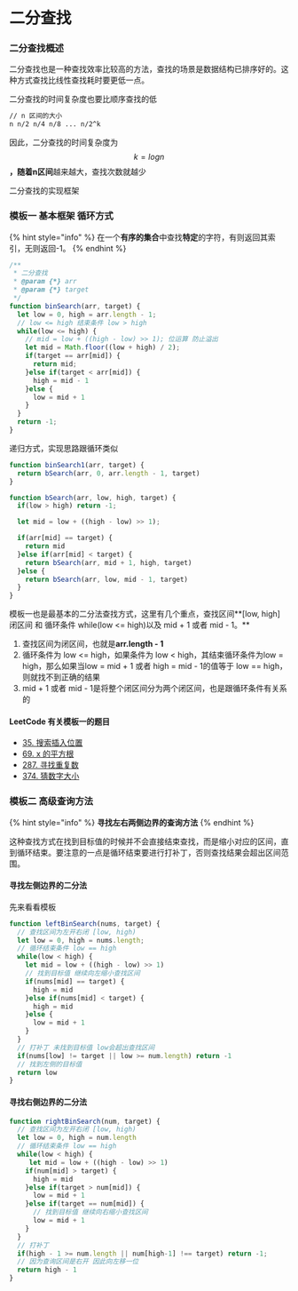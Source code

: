 # 二分查找

### 二分查找概述

二分查找也是一种查找效率比较高的方法，查找的场景是数据结构已排序好的。这种方式查找比线性查找耗时要更低一点。

二分查找的时间复杂度也要比顺序查找的低

```bash
// n 区间的大小
n n/2 n/4 n/8 ... n/2^k 
```

因此，二分查找的时间复杂度为 $$k = logn$$ **，**随着**n区间**越来越大，查找次数就越少

二分查找的实现框架 

### 模板一 基本框架 循环方式  

{% hint style="info" %}
在一个**有序的集合**中查找**特定**的字符，有则返回其索引，无则返回-1。
{% endhint %}

```javascript
/**
 * 二分查找
 * @param {*} arr 
 * @param {*} target 
 */
function binSearch(arr, target) {
  let low = 0, high = arr.length - 1;
  // low <= high 结束条件 low > high
  while(low <= high) {
    // mid = low + ((high - low) >> 1); 位运算 防止溢出
    let mid = Math.floor((low + high) / 2);
    if(target == arr[mid]) {
      return mid;
    }else if(target < arr[mid]) {
      high = mid - 1
    }else {
      low = mid + 1
    }
  }
  return -1;
}
```

递归方式，实现思路跟循环类似

```javascript
function binSearch1(arr, target) {
  return bSearch(arr, 0, arr.length - 1, target)
}

function bSearch(arr, low, high, target) {
  if(low > high) return -1;

  let mid = low + ((high - low) >> 1);

  if(arr[mid] == target) {
    return mid
  }else if(arr[mid] < target) {
    return bSearch(arr, mid + 1, high, target)
  }else {
    return bSearch(arr, low, mid - 1, target)
  }
}
```

模板一也是最基本的二分法查找方式，这里有几个重点，查找区间**\[low, high\] 闭区间 和 循环条件 while\(low &lt;= high\)以及 mid + 1 或者 mid - 1。**

1.  查找区间为闭区间，也就是**arr.length - 1**
2.  循环条件为 low &lt;= high，如果条件为 low &lt; high，其结束循环条件为low = high，那么如果当low =   mid + 1 或者 high = mid - 1的值等于 low == high，则就找不到正确的结果
3.  mid + 1 或者 mid - 1是将整个闭区间分为两个闭区间，也是跟循环条件有关系的

#### LeetCode 有关模板一的题目

* [35. 搜索插入位置](https://leetcode-cn.com/problems/search-insert-position/)
* [69. x 的平方根](https://leetcode-cn.com/problems/sqrtx/)
* [287. 寻找重复数](https://leetcode-cn.com/problems/find-the-duplicate-number/)
* [374. 猜数字大小](https://leetcode-cn.com/problems/guess-number-higher-or-lower/)

### **模板二 高级查询方法** 

{% hint style="info" %}
**寻找左右两侧边界的查询方法**
{% endhint %}

这种查找方式在找到目标值的时候并不会直接结束查找，而是缩小对应的区间，直到循环结束。要注意的一点是循环结束要进行打补丁，否则查找结果会超出区间范围。

#### 寻找左侧边界的二分法

先来看看模板

```javascript
function leftBinSearch(nums, target) {
  // 查找区间为左开右闭 [low, high)
  let low = 0, high = nums.length;
  // 循环结束条件 low == high
  while(low < high) {
    let mid = low + ((high - low) >> 1)
    // 找到目标值 继续向左缩小查找区间
    if(nums[mid] == target) {
      high = mid
    }else if(nums[mid] < target) {
      high = mid
    }else {
      low = mid + 1
    }
  }
  // 打补丁 未找到目标值 low会超出查找区间
  if(nums[low] != target || low >= num.length) return -1
  // 找到左侧的目标值
  return low
}
```







#### 寻找右侧边界的二分法

```javascript
function rightBinSearch(num, target) {
  // 查找区间为左开右闭 [low, high)
  let low = 0, high = num.length
  // 循环结束条件 low == high
  while(low < high) {
     let mid = low + ((high - low) >> 1)
    if(num[mid] > target) {
      high = mid
    }else if(target > num[mid]) {
      low = mid + 1
    }else if(target == num[mid]) {
      // 找到目标值 继续向右缩小查找区间
      low = mid + 1
    }
  }
  // 打补丁
  if(high - 1 >= num.length || num[high-1] !== target) return -1;
  // 因为查询区间是右开 因此向左移一位
  return high - 1
}
```



